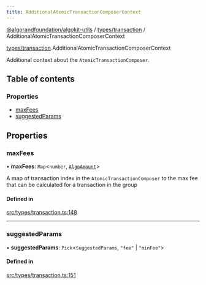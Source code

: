 ```yaml
---
title: AdditionalAtomicTransactionComposerContext
---
```

[@algorandfoundation/algokit-utils](/reference/algokit-utils-ts/api/readme/) / [types/transaction](/reference/algokit-utils-ts/api/modules/types_transaction/) / AdditionalAtomicTransactionComposerContext



[types/transaction](/reference/algokit-utils-ts/api/modules/types_transaction/).AdditionalAtomicTransactionComposerContext

Additional context about the `AtomicTransactionComposer`.

## Table of contents

### Properties

- [maxFees](#maxfees)
- [suggestedParams](#suggestedparams)

## Properties

### maxFees

• **maxFees**: `Map`\<`number`, [`AlgoAmount`](/reference/algokit-utils-ts/api/classes/types_amountalgoamount/)\>

A map of transaction index in the `AtomicTransactionComposer` to the max fee that can be calculated for a transaction in the group

#### Defined in

[src/types/transaction.ts:148](https://github.com/algorandfoundation/algokit-utils-ts/blob/main/src/types/transaction.ts#L148)

___

### suggestedParams

• **suggestedParams**: `Pick`\<`SuggestedParams`, ``"fee"`` \| ``"minFee"``\>

#### Defined in

[src/types/transaction.ts:151](https://github.com/algorandfoundation/algokit-utils-ts/blob/main/src/types/transaction.ts#L151)